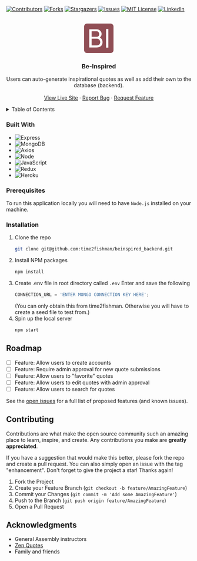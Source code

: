 <!-- Improved compatibility of back to top link: See: https://github.com/othneildrew/Best-README-Template/pull/73 -->
<a name="readme-top"></a>
<!--
*** Thanks for checking out the Best-README-Template. If you have a suggestion
*** that would make this better, please fork the repo and create a pull request
*** or simply open an issue with the tag "enhancement".
*** Don't forget to give the project a star!
*** Thanks again! Now go create something AMAZING! :D
-->



<!-- PROJECT SHIELDS -->
<!--
*** I'm using markdown "reference style" links for readability.
*** Reference links are enclosed in brackets [ ] instead of parentheses ( ).
*** See the bottom of this document for the declaration of the reference variables
*** for contributors-url, forks-url, etc. This is an optional, concise syntax you may use.
*** https://www.markdownguide.org/basic-syntax/#reference-style-links
-->
[![Contributors][contributors-shield]][contributors-url]
[![Forks][forks-shield]][forks-url]
[![Stargazers][stars-shield]][stars-url]
[![Issues][issues-shield]][issues-url]
[![MIT License][license-shield]][license-url]
[![LinkedIn][linkedin-shield]][linkedin-url]



<!-- PROJECT LOGO -->
<br />
<div align="center">
  <a href="https://github.com/github_username/repo_name">
    <img src="./images/android-chrome-512x512.png" alt="Logo" width="80" height="80">
  </a>

<h3 align="center">Be-Inspired</h3>

  <p align="center">
    Users can auto-generate inspirational quotes as well as add their own to the database (backend).
    <br />
    <br />
    <a href="https://be-inspired-project.herokuapp.com/">View Live Site</a>
    ·
    <a href="https://github.com/time2fishman/beinspired_backend/issues">Report Bug</a>
    ·
    <a href="https://github.com/time2fishman/beinspired_backend/issues">Request Feature</a>
  </p>
</div>


<!-- TABLE OF CONTENTS -->
<details>
  <summary>Table of Contents</summary>
  <ol>
    <li>
      <a href="#about-the-project">About The Project</a>
      <ul>
        <li><a href="#built-with">Built With</a></li>
      </ul>
    </li>
    <li>
      <a href="#getting-started">Getting Started</a>
      <ul>
        <li><a href="#prerequisites">Prerequisites</a></li>
        <li><a href="#installation">Installation</a></li>
      </ul>
    </li>
    <li><a href="#usage">Usage</a></li>
    <li><a href="#roadmap">Roadmap</a></li>
    <li><a href="#contributing">Contributing</a></li>
    <li><a href="#license">License</a></li>
    <li><a href="#contact">Contact</a></li>
    <li><a href="#acknowledgments">Acknowledgments</a></li>
  </ol>
</details>



<!-- ABOUT THE PROJECT -->

### Built With

* ![Express]
* ![MongoDB]
* ![Axios]
* ![Node]
* ![JavaScript]
* ![Redux]
* ![Heroku]


<!-- GETTING STARTED -->
### Prerequisites

To run this application locally you will need to have `Node.js` installed on your machine.

### Installation

1. Clone the repo
   ```sh
   git clone git@github.com:time2fishman/beinspired_backend.git
   ```
3. Install NPM packages
   ```sh
   npm install
   ```
4. Create .env file in root directory called `.env` Enter and save the following
   ```js
   CONNECTION_URL = 'ENTER MONGO CONNECTION KEY HERE';
   ```
   (You can only obtain this from time2fishman. Otherwise you will have to create a seed file to test from.)
5. Spin up the local server
   ```sh
   npm start
   ```

<!-- ROADMAP -->
## Roadmap

- [ ] Feature: Allow users to create accounts
- [ ] Feature: Require admin approval for new quote     submissions
- [ ] Feature: Allow users to "favorite" quotes
- [ ] Feature: Allow users to edit quotes with admin approval
- [ ] Feature: Allow users to search for quotes

See the [open issues](https://github.com/time2fishman/beinspired_backend/issues) for a full list of proposed features (and known issues).


<!-- CONTRIBUTING -->
## Contributing

Contributions are what make the open source community such an amazing place to learn, inspire, and create. Any contributions you make are **greatly appreciated**.

If you have a suggestion that would make this better, please fork the repo and create a pull request. You can also simply open an issue with the tag "enhancement".
Don't forget to give the project a star! Thanks again!

1. Fork the Project
2. Create your Feature Branch (`git checkout -b feature/AmazingFeature`)
3. Commit your Changes (`git commit -m 'Add some AmazingFeature'`)
4. Push to the Branch (`git push origin feature/AmazingFeature`)
5. Open a Pull Request


<!-- ACKNOWLEDGMENTS -->
## Acknowledgments

* General Assembly instructors
* [Zen Quotes](https://zenquotes.io/)
* Family and friends


<!-- MARKDOWN LINKS & IMAGES -->
<!-- https://www.markdownguide.org/basic-syntax/#reference-style-links -->
[contributors-shield]: https://img.shields.io/github/contributors/time2fishman/beinspired.svg?style=for-the-badge
[contributors-url]: https://github.com/time2fishman/beinspired_backend/graphs/contributors
[forks-shield]: https://img.shields.io/github/forks/time2fishman/beinspired.svg?style=for-the-badge
[forks-url]: https://github.com/time2fishman/beinspired_backend/network/members
[stars-shield]: https://img.shields.io/github/stars/time2fishman/beinspired.svg?style=for-the-badge
[stars-url]: https://github.com/time2fishman/beinspired_backend/stargazers
[issues-shield]: https://img.shields.io/github/issues/time2fishman/beinspired.svg?style=for-the-badge
[issues-url]: https://github.com/time2fishman/beinspired_backend/issues
[license-shield]: https://img.shields.io/github/license/time2fishman/beinspired.svg?style=for-the-badge
[license-url]: https://github.com/github_username/repo_name/blob/master/LICENSE.txt
[linkedin-shield]: https://img.shields.io/badge/-LinkedIn-black.svg?style=for-the-badge&logo=linkedin&colorB=555
[linkedin-url]: https://www.linkedin.com/in/adam-martinez/
[product-screenshot]: images/screenshot.png
[React]: https://img.shields.io/badge/React-20232A?style=for-the-badge&logo=react&logoColor=61DAFB
[Express]: https://img.shields.io/badge/Express.js-000000?style=for-the-badge&logo=express&logoColor=white
[Node]: https://img.shields.io/badge/Node.js-339933?style=for-the-badge&logo=nodedotjs&logoColor=white
[JavaScript]: https://img.shields.io/badge/JavaScript-323330?style=for-the-badge&logo=javascript&logoColor=F7DF1E
[Redux]: https://img.shields.io/badge/Redux-593D88?style=for-the-badge&logo=redux&logoColor=white
[Axios]: https://camo.githubusercontent.com/11abd4260687620f9dd088cd666c8533595314c7f9886fe4d044ef23418bd1f3/68747470733a2f2f696d672e736869656c64732e696f2f7374617469632f76313f7374796c653d666f722d7468652d6261646765266d6573736167653d4178696f7326636f6c6f723d354132394534266c6f676f3d4178696f73266c6f676f436f6c6f723d464646464646266c6162656c3d
[Heroku]: https://img.shields.io/badge/Heroku-430098?style=for-the-badge&logo=heroku&logoColor=white
[MongoDB]: https://img.shields.io/badge/MongoDB-4EA94B?style=for-the-badge&logo=mongodb&logoColor=white
